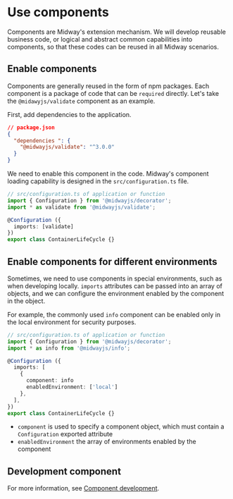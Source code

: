 # Use components

Components are Midway's extension mechanism. We will develop reusable business code, or logical and abstract common capabilities into components, so that these codes can be reused in all Midway scenarios.



## Enable components

Components are generally reused in the form of npm packages. Each component is a package of code that can be `required` directly. Let's take the `@midawyjs/validate` component as an example.

First, add dependencies to the application.

```json
// package.json
{
  "dependencies ": {
    "@midwayjs/validate": "^3.0.0"
  }
}
```

We need to enable this component in the code. Midway's component loading capability is designed in the `src/configuration.ts` file.

```typescript
// src/configuration.ts of application or function
import { Configuration } from '@midwayjs/decorator';
import * as validate from '@midwayjs/validate';

@Configuration ({
  imports: [validate]
})
export class ContainerLifeCycle {}
```



## Enable components for different environments

Sometimes, we need to use components in special environments, such as when developing locally.  `imports` attributes can be passed into an array of objects, and we can configure the environment enabled by the component in the object.

For example, the commonly used `info` component can be enabled only in the local environment for security purposes.

```typescript
// src/configuration.ts of application or function
import { Configuration } from '@midwayjs/decorator';
import * as info from '@midwayjs/info';

@Configuration ({
  imports: [
    {
      component: info
      enabledEnvironment: ['local']
    },
  ],
})
export class ContainerLifeCycle {}
```

- `component` is used to specify a component object, which must contain a `Configuration` exported attribute
- `enabledEnvironment` the array of environments enabled by the component



## Development component

For more information, see [Component development](component_development).
